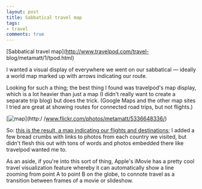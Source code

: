 ```yaml
---
layout: post
title: Sabbatical travel map
tags:
- travel
comments: true
---
```

[Sabbatical travel map](http://www.travelpod.com/travel-
blog/metamatt/1/tpod.html)

I wanted a visual display of everywhere we went on our sabbatical — ideally a
world map marked up with arrows indicating our route.

Looking for such a thing; the best thing I found was travelpod's map display,
which is a lot heavier than just a map (I didn't really want to create a
separate trip blog) but does the trick. (Google Maps and the other map sites I
tried are great at showing routes for connected road trips, but not flights.)

[![map](http://farm6.static.flickr.com/5210/5336648336_b605964578.jpg)](http:/
/www.flickr.com/photos/metamatt/5336648336/)

So: [this is the result, a map indicating our flights and
destinations](http://www.travelpod.com/travel-blog/metamatt/1/tpod.html); I
added a few bread crumbs with links to photos from each country we visited,
but didn't flesh this out with tons of words and photos embedded there like
travelpod wanted me to.

As an aside, if you're into this sort of thing, Apple's iMovie has a pretty
cool travel visualization feature whereby it can automatically show a line
zooming from point A to point B on the globe, to connote travel as a
transition between frames of a movie or slideshow.

